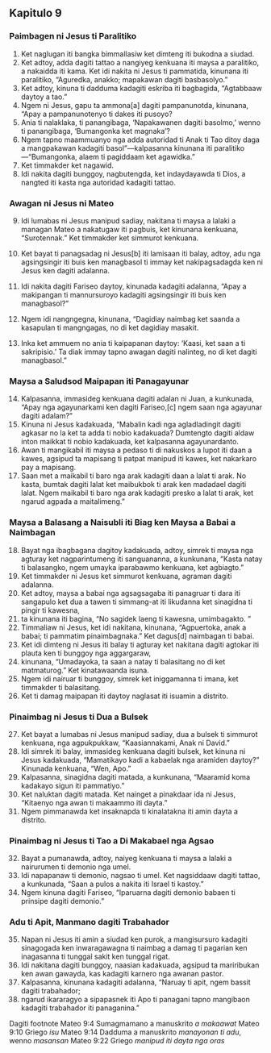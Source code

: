 Kapitulo 9
----------

### Paimbagen ni Jesus ti Paralitiko

1. Ket naglugan iti bangka bimmallasiw ket dimteng iti bukodna a siudad.
2. Ket adtoy, adda dagiti tattao a nangiyeg kenkuana iti maysa a paralitiko, a nakaidda iti kama. Ket idi nakita ni Jesus ti pammatida, kinunana iti paralitiko, “Aguredka, anakko; mapakawan dagiti basbasolyo.”
3. Ket adtoy, kinuna ti dadduma kadagiti eskriba iti bagbagida, “Agtabbaaw daytoy a tao.”
4. Ngem ni Jesus, gapu ta ammona[a] dagiti pampanunotda, kinunana, “Apay a pampanunotenyo ti dakes iti pusoyo?
5. Ania ti nalaklaka, ti panangibaga, ‘Napakawanen dagiti basolmo,’ wenno ti panangibaga, ‘Bumangonka ket magnaka’?
6. Ngem tapno maammuanyo nga adda autoridad ti Anak ti Tao ditoy daga a mangpakawan kadagiti basol”—kalpasanna kinunana iti paralitiko—“Bumangonka, alaem ti pagiddaam ket agawidka.”
7. Ket timmakder ket nagawid.
8. Idi nakita dagiti bunggoy, nagbutengda, ket indaydayawda ti Dios, a nangted iti kasta nga autoridad kadagiti tattao.

### Awagan ni Jesus ni Mateo

9. Idi lumabas ni Jesus manipud sadiay, nakitana ti maysa a lalaki a managan Mateo a nakatugaw iti pagbuis, ket kinunana kenkuana, “Surotennak.” Ket timmakder ket simmurot kenkuana.

10. Ket bayat ti panagsadag ni Jesus[b] iti lamisaan iti balay, adtoy, adu nga agsingsingir iti buis ken managbasol ti immay ket nakipagsadagda ken ni Jesus ken dagiti adalanna.
11. Idi nakita dagiti Fariseo daytoy, kinunada kadagiti adalanna, “Apay a makipangan ti mannursuroyo kadagiti agsingsingir iti buis ken managbasol?”
12. Ngem idi nangngegna, kinunana, “Dagidiay naimbag ket saanda a kasapulan ti mangngagas, no di ket dagidiay masakit.
13. Inka ket ammuem no ania ti kaipapanan daytoy: ‘Kaasi, ket saan a ti sakripisio.’ Ta diak immay tapno awagan dagiti nalinteg, no di ket dagiti managbasol.”

### Maysa a Saludsod Maipapan iti Panagayunar

14. Kalpasanna, immasideg kenkuana dagiti adalan ni Juan, a kunkunada, “Apay nga agayunarkami ken dagiti Fariseo,[c] ngem saan nga agayunar dagiti adalam?”
15. Kinuna ni Jesus kadakuada, “Mabalin kadi nga agladladingit dagiti agkasar no la ket ta adda ti nobio kadakuada? Dumtengto dagiti aldaw inton maikkat ti nobio kadakuada, ket kalpasanna agayunardanto.
16. Awan ti mangikabil iti maysa a pedaso ti di nakuskos a lupot iti daan a kawes, agsipud ta mapisang ti patpat manipud iti kawes, ket nakarkaro pay a mapisang.
17. Saan met a maikabil ti baro nga arak kadagiti daan a lalat ti arak. No kasta, bumtak dagiti lalat ket maibukbok ti arak ken madadael dagiti lalat. Ngem maikabil ti baro nga arak kadagiti presko a lalat ti arak, ket ngarud agpada a maitalimeng.”

### Maysa a Balasang a Naisubli iti Biag ken Maysa a Babai a Naimbagan

18. Bayat nga ibagbagana dagitoy kadakuada, adtoy, simrek ti maysa nga agturay ket nagparintumeng iti sanguananna, a kunkunana, “Kasta natay ti balasangko, ngem umayka iparabawmo kenkuana, ket agbiagto.”
19. Ket timmakder ni Jesus ket simmurot kenkuana, agraman dagiti adalanna.
20. Ket adtoy, maysa a babai nga agsagsagaba iti panagruar ti dara iti sangapulo ket dua a tawen ti simmang-at iti likudanna ket sinagidna ti pingir ti kawesna,
21. ta kinunana iti bagina, “No sagidek laeng ti kawesna, umimbagakto. ”
22. Timmaliaw ni Jesus, ket idi nakitana, kinunana, “Agpuertoka, anak a babai; ti pammatim pinaimbagnaka.” Ket dagus[d] naimbagan ti babai.
23. Ket idi dimteng ni Jesus iti balay ti agturay ket nakitana dagiti agtokar iti plauta ken ti bunggoy nga aggargaraw,
24. kinunana, “Umadayoka, ta saan a natay ti balasitang no di ket matmaturog.” Ket kinatawaanda isuna.
25. Ngem idi nairuar ti bunggoy, simrek ket iniggamanna ti imana, ket timmakder ti balasitang.
26. Ket ti damag maipapan iti daytoy naglasat iti isuamin a distrito.

### Pinaimbag ni Jesus ti Dua a Bulsek

27. Ket bayat a lumabas ni Jesus manipud sadiay, dua a bulsek ti simmurot kenkuana, nga agpukpukkaw, “Kaasiannakami, Anak ni David.”
28. Idi simrek iti balay, immasideg kenkuana dagiti bulsek, ket kinuna ni Jesus kadakuada, “Mamatikayo kadi a kabaelak nga aramiden daytoy?” Kinunada kenkuana, “Wen, Apo.”
29. Kalpasanna, sinagidna dagiti matada, a kunkunana, “Maaramid koma kadakayo sigun iti pammatiyo.”
30. Ket naluktan dagiti matada. Ket nainget a pinakdaar ida ni Jesus, “Kitaenyo nga awan ti makaammo iti dayta.”
31. Ngem pimmanawda ket insaknapda ti kinalatakna iti amin dayta a distrito.

### Pinaimbag ni Jesus ti Tao a Di Makabael nga Agsao

32. Bayat a pumanawda, adtoy, naiyeg kenkuana ti maysa a lalaki a nairurumen ti demonio nga umel.
33. Idi napapanaw ti demonio, nagsao ti umel. Ket nagsiddaaw dagiti tattao, a kunkunada, “Saan a pulos a nakita iti Israel ti kastoy.”
34. Ngem kinuna dagiti Fariseo, “Iparuarna dagiti demonio babaen ti prinsipe dagiti demonio.”

### Adu ti Apit, Manmano dagiti Trabahador

35. Napan ni Jesus iti amin a siudad ken purok, a mangisursuro kadagiti sinagogada ken inwaragawagna ti naimbag a damag ti pagarian ken inagasanna ti tunggal sakit ken tunggal rigat.
36. Idi nakitana dagiti bunggoy, naasian kadakuada, agsipud ta mariribukan ken awan gawayda, kas kadagiti karnero nga awanan pastor.
37. Kalpasanna, kinunana kadagiti adalanna, “Naruay ti apit, ngem bassit dagiti trabahador;
38. ngarud ikararagyo a sipapasnek iti Apo ti panagani tapno mangibaon kadagiti trabahador iti panaganina.”

Dagiti footnote
Mateo 9:4 Sumagmamano a manuskrito *a makaawat*
Mateo 9:10 Griego *isu*
Mateo 9:14 Dadduma a manuskrito *manayonan ti adu*, wenno *masansan*
Mateo 9:22 Griego *manipud iti dayta nga oras*